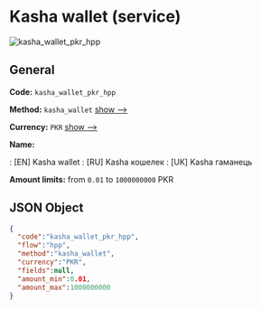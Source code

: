 
# Kasha wallet (service) 
![kasha_wallet_pkr_hpp](https://static.openfintech.io/payment_methods/kasha_wallet_pkr_hpp/logo.svg?w=400&c=v0.59.26#w200)  

## General 
 
**Code:** `kasha_wallet_pkr_hpp` 
 
**Method:** `kasha_wallet` 
 [show -->](/payment-methods/kasha_wallet/) 
 
**Currency:** `PKR` [show -->](/currencies/PKR/) 
 
**Name:** 
 
:	[EN] Kasha wallet 
:	[RU] Kasha кошелек 
:	[UK] Kasha гаманець 
 
**Amount limits:** from `0.01` to `1000000000` PKR 

## JSON Object 

```json
{
  "code":"kasha_wallet_pkr_hpp",
  "flow":"hpp",
  "method":"kasha_wallet",
  "currency":"PKR",
  "fields":null,
  "amount_min":0.01,
  "amount_max":1000000000
}
```  
